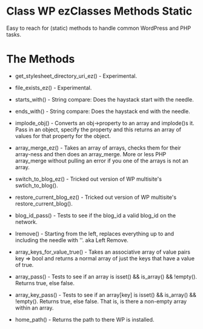 Class WP ezClasses Methods Static
=================================

Easy to reach for (static) methods to handle common WordPress and PHP tasks. 



The Methods
===========

- get_stylesheet_directory_uri_ez() - Experimental.

- file_exists_ez() - Experimental.

- starts_with() - String compare: Does the haystack start with the needle.

- ends_with() - String compare: Does the haystack end with the needle.

- implode_obj() - Converts an obj->property to an array and implode()s it. Pass in an object, specify the property and this returns an array of values for that property for the object. 

- array_merge_ez() - Takes an array of arrays, checks them for their array-ness and then does an array_merge. More or less PHP array_merge without pulling an error if you one of the arrays is not an array. 

- switch_to_blog_ez() - Tricked out version of WP multisite's swtich_to_blog().

- restore_current_blog_ez() - Tricked out version of WP multisite's restore_current_blog().

- blog_id_pass() - Tests to see if the blog_id a valid blog_id on the network.

- lremove() - Starting from the left, replaces everything up to and including the needle with ''. aka Left Remove.

- array_keys_for_value_true() - Takes an associative array of value pairs key => bool and returns a normal array of just the keys that have a value of true.

- array_pass() -  Tests to see if an array is isset() && is_array() && !empty(). Returns true, else false.

- array_key_pass() - Tests to see if an array[key] is isset() && is_array() && !empty(). Returns true, else false. That is, is there a non-empty array within an array.

- home_path() - Returns the path to there WP is installed.
